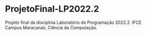 # ProjetoFinal-LP2022.2
Projeto final da disciplina Laboratório de Programação 2022.2. IFCE Campus Maracanaú, Ciência da Computação.
